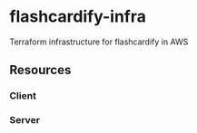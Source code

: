 # flashcardify-infra
Terraform infrastructure for flashcardify in AWS


## Resources
### Client

### Server
